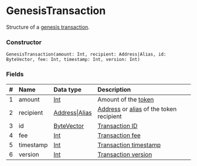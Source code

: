 # GenesisTransaction

Structure of a [genesis transaction](/en/blockchain/transaction-type/genesis-transaction.md).

### Constructor

``` ride
GenesisTransaction(amount: Int, recipient: Address|Alias, id: ByteVector, fee: Int, timestamp: Int, version: Int)
```

### Fields

| # | Name | Data type | Description |
| :--- | :--- | :--- | :--- |
| 1 | amount | [Int](/en/ride/data-types/int.md) | Amount of the [token](/en/blockchain/token.md) |
| 2 | recipient | [Address](/en/ride/structures/common-structures/address.md)&#124;[Alias](/en/ride/structures/common-structures/alias.md) | [Address](/en/blockchain/account/address.md) or [alias](/en/blockchain/account/alias.md) of the token recipient |
| 3 | id | [ByteVector](/en/ride/data-types/byte-vector.md) | [Transaction ID](/en/blockchain/transaction/transaction-id.md) |
| 4 | fee | [Int](/en/ride/data-types/int.md) | [Transaction fee](/en/blockchain/transaction/transaction-fee.md) |
| 5 | timestamp | [Int](/en/ride/data-types/int.md) | [Transaction timestamp](/en/blockchain/transaction/transaction-timestamp.md) |
| 6 | version | [Int](/en/ride/data-types/int.md) | [Transaction version](/en/blockchain/transaction/transaction-version.md) |

